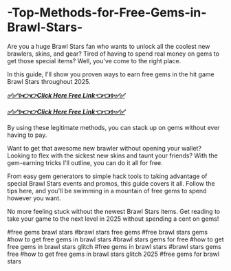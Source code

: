 # -Top-Methods-for-Free-Gems-in-Brawl-Stars-
Are you a huge Brawl Stars fan who wants to unlock all the coolest new brawlers, skins, and gear? Tired of having to spend real money on gems to get those special items? Well, you've come to the right place.

In this guide, I'll show you proven ways to earn free gems in the hit game Brawl Stars throughout 2025.


***[✅✅✨👉👉Click Here Free Link👈👈✨✅✅](https://rivanhub.com/brawl-stars-free-gems)***


***[✅✅✨👉👉Click Here Free Link👈👈✨✅✅](https://rivanhub.com/brawl-stars-free-gems)***

By using these legitimate methods, you can stack up on gems without ever having to pay.

Want to get that awesome new brawler without opening your wallet? Looking to flex with the sickest new skins and taunt your friends? With the gem-earning tricks I'll outline, you can do it all for free.

From easy gem generators to simple hack tools to taking advantage of special Brawl Stars events and promos, this guide covers it all. Follow the tips here, and you'll be swimming in a mountain of free gems to spend however you want.

No more feeling stuck without the newest Brawl Stars items. Get reading to take your game to the next level in 2025 without spending a cent on gems!

#free gems brawl stars #brawl stars free gems #free brawl stars gems #how to get free gems in brawl stars #brawl stars gems for free #how to get free gems in brawl stars glitch #free gems in brawl stars #brawl stars gems free #how to get free gems in brawl stars glitch 2025 #free gems for brawl stars




